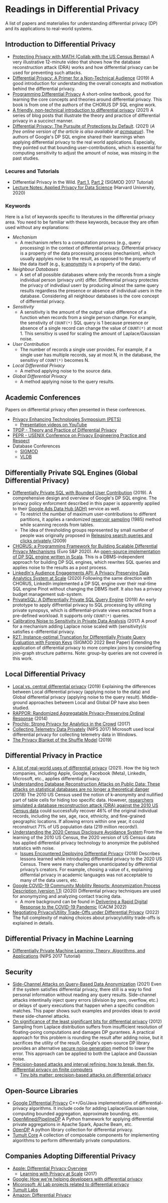 # Readings in Differential Privacy

A list of papers and materialies for understanding differential privacy (DP) and its applications to real-world systems. 

## Introduction to Differential Privacy

- [Protecting Privacy with MATH (Collab with the US Census Bereau)](https://www.youtube.com/watch?v=pT19VwBAqKA) A very illustrative 12-minute video that shows how the database reconstruction attack (DRA) works and how differential privacy can be used for preventing such attacks.
- [Differential Privacy: A Primer for a Non-Technical Audience](https://papers.ssrn.com/sol3/papers.cfm?abstract_id=3338027) (2019) A good introduction for understanding the overall concepts and motivation behind the differential privacy. 
- [Programming Differential Privacy](https://programming-dp.com/index.html) A short-online textbook, good for learning the core concepts and theories around differential privacy. This book is from one of the authors of the CHORUS DP SQL engine work.
- [A friendly, non-technical introduction to differential privacy](https://desfontain.es/privacy/friendly-intro-to-differential-privacy.html) (2021) A series of blog posts that illustrate the theory and practice of differential privacy in a succinct manner.
- [Differential Privacy: The Pursuite of Protections by Default](https://dl.acm.org/doi/abs/10.1145/3434228). (2021) (_A free online version of the article is also available at [acmqueue](https://queue.acm.org/detail.cfm?id=3439229)_). The authors of Google's DP SQL engine shared their learnings when applying differential privacy to the real world applications. Especially, they pointed out that bounding user-contributions, which is essential for computing sensitivity to adjust the amount of noise, was missing in the past studies.

### Lecures and Tutorials

- Differential Privacy in the Wild. [Part 1](http://sigmod2017.org/wp-content/uploads/2017/03/04-Differential-Privacy-in-the-wild-1.pdf), [Part 2](http://sigmod2017.org/wp-content/uploads/2017/03/04-Differential-Privacy-in-the-wild-2.pdf) (SIGMOD 2017 Tutorial)
- [Lecture Notes: Applied Privacy for Data Science](https://opendp.github.io/cs208/spring2022/) (Harvard University, 2020) 

### Keywords 

Here is a list of keywords specific to literatures in the differential privacy area. You need to be familiar with these keywords, because they are often used without any explanations:

- _Mechanism_
  - A mechanism refers to a computation process (e.g., query processing) in the context of differential privacy. Differential privacy is a property of the data processing process (mechanism), which usually applyies noise to the result, as opposed to the property of the data itself (e.g., [k-anonymity](https://programming-dp.com/notebooks/ch2.html) is a property of the data).
- _Neighbour Databases_
  - A set of all possible databases where only the records from a single individual person (privacy unit) differ. Differential privacy protectes the privacy of indivdiaul userr by producing almost the same query results regardless the presence or absence of individual users in the database. Considering all neighbour databases is the core concept of differential privacy.
- _Sensitivity_
  - A sensitivity is the amount of the output value difference of a function when records from a single person change. For example, the senstivity of `COUNT(*)` SQL query is 1 because presence or absence of a single record can change the value of `COUNT(*)` at most 1. This sensitivy is used for scaling the amount of Laplace/Gaussian noise.
- _User Contribution_
  - The number of records a single user provides. For example, if a single user has multiple records, say at most N, in the database, the sensitivy of `COUNT(*)` becomes N. 
- _Local Differential Privacy_
  - A method applying noise to the source data.
- _Global Differential Privacy_
  - A method applying noise to the query results.

## Academic Conferences

Papers on differential privacy often presented in these conferences. 

- [Privacy Enhancing Technologies Symposium (PETS)](https://petsymposium.org/)
  - [Presentation videos on YouTube](https://www.youtube.com/c/PrivacyEnhancingTechnologiesSymposium/videos)
- [TPDP - Theory and Practice of Differential Privacy](https://tpdp.journalprivacyconfidentiality.org/)
- [PEPR - USENIX Conference on Privacy Engineering Practice and Respect](https://www.usenix.org/conferences/byname/1046)
- Database Conferences
  - [SIGMOD](https://sigmod.org/)
  - [VLDB](https://www.vldb.org/)

## Differentially Private SQL Engines (Global Differential Privacy)

- [Differentially Private SQL with Bounded User Contribution](https://arxiv.org/abs/1909.01917) (2019). A comprehensive design and overview of Google's DP SQL engine. The privacy policy enforcment described in this paper is apparently applied to their [Google Ads Data Hub (ADH)](https://developers.google.com/ads-data-hub/guides/privacy-checks) service as well.
  - To restrict the number of maximum user-contributions to different partitions, it applies a randomized [reservoir sampling](https://dl.acm.org/doi/10.1145/3147.3165) (1985) method while scanning records from tables.  
  - The idea of thresholding groups represented by small number of people was originally proposed in [Releasing search queries and clicks privately
](https://dx.doi.org/10.1145/1526709.1526733) (2009)
- [CHORUS: a Programming Framework for Building Scalable Differential Privacy Mechanisms](https://ieeexplore.ieee.org/document/9230409) (Euro S&P 2020). An [open-source implementation of DP SQL engine written in Scala](https://github.com/uvm-plaid/chorus). This is a DBMS-independent approach for building DP SQL engines, which rewrites SQL queries and applies noise to the results as a post process.
- [LinkedIn's Audience Engagements API: A Privacy Preserving Data Analytics System at Scale](https://arxiv.org/abs/2002.05839) (2020) Following the same direction with CHORUS, LinkedIn implemented a DP SQL engine over their real-time SQL engine Pinot without changing the DBMS itself. It also has a privacy budget management sub-system. 
- [PrivateSQL: A Differentially Private SQL Query Engine](https://dl.acm.org/doi/10.14778/3342263.3342274) (2019) An early prototype to apply diffrential privacy to SQL processing by utilizing private synopsys, which is differential-private views extracted from a pre-defined workload. It supports only `COUNT(*)` queries.
- [Calibrating Noise to Sensitivity in Private Data Analysis](https://journalprivacyconfidentiality.org/index.php/jpc/article/view/405) (2017) A proof for a mechanism adding Laplace noise scaled with (sensitivity)/ε satisfies ε-differential privacy.
- [R2T: Instance-optimal Truncation for Differentially Private Query Evaluation with Foreign Keys](https://dl.acm.org/doi/10.1145/3514221.3517844) (SIGMOD 2022 Best Paper) Extending the application of differential privacy to more complex joins by considerfing join-graph structure patterns. Note: group-by queries are not covered in this work.  

## Local Differential Privacy

- [Local vs. central differential privacy](https://desfontain.es/privacy/local-global-differential-privacy.html) (2019) Explaining the differences between Local differential privacy (applying noise to the data) and Global differential privacy (applying noise to the query result). Middle-ground approaches betweem Local and Global DP have also been studied. 
- [RAPPOR: Randomized Aggregatable Privacy-Preserving Ordinal Response](https://arxiv.org/abs/1407.6981) (2014)
- [Prochlo: Strong Privacy for Analytics in the Crowd](https://arxiv.org/abs/1710.00901) (2017)
- [Collecting Telemetry Data Privately](https://www.microsoft.com/en-us/research/publication/collecting-telemetry-data-privately/) (NIPS 2017) Microsoft used local differential privacy for collecting telemetry data in Windows.
- [The Privacy Blanket of the Shuffle Model](https://arxiv.org/abs/1903.02837) (2019) 


## Differential Privacy in Practice

- [A list of real-world uses of differential privacy](https://desfontain.es/privacy/real-world-differential-privacy.html) (2021). How the big tech companies, including Apple, Google, Facebook (Meta), LinkedIn, Microsoft, etc., applies differential privacy. 
- [Understanding Database Reconstruction Attacks on Public Data: These attacks on statistical databases are no longer a theoretical danger](https://dl.acm.org/doi/10.1145/3291276.3295691) (2018) The 2010 US Census used the notion of k-anonymity and nullified part of table cells for hiding too specific data. However, [researchers simulated a database reconstruction attack (DRA) against the 2010 US Census data](https://www.census.gov/data/academy/webinars/2021/disclosure-avoidance-series/simulated-reconstruction-abetted-re-identification-attack-on-the-2010-census.html) could successfully recover 46% of the original individual records, including the sex, age, race, ethnicity, and fine-grained geographic locations. If allowing errors within one year, it could reconstruct 71% of US population data (219 million records!).
- [Understanding the 2020 Census Disclosure Avoidance System](https://www2.census.gov/about/training-workshops/2021/2021-07-01-das-presentation.pdf) From the learning of the 2010 US Census, the 2020 version of US Census data has applied differential privacy technology to anonymize the published statistics with noise. 
  - [Issues Encountered Deploying Differential Privacy](https://arxiv.org/abs/1809.02201) (2018) Describes lessons learned while introducing differential privacy to the 2020 US Census. There were many challenges unanticipated by differential privacy’s creators. For example, chosing a value of ε, explaining differntial privacy in academic languages was not acceptable to many of the data users, etc.
- [Google COVID-19 Community Mobility Reports: Anonymization Process Description (version 1.1)](https://arxiv.org/abs/2004.04145) (2020) Differential privacy techniques are used for anonymyzing and analyzing contact tracing data. 
  - A more background can be found in [Delivering a Rapid Digital Response to the COVID-19 Pandemic](https://cacm.acm.org/magazines/2022/1/257447-delivering-a-rapid-digital-response-to-the-covid-19-pandemic/abstract) (CACM 2022)
- [Negotiating Privacy/Utility Trade-Offs under Differential Privacy](https://www.usenix.org/conference/pepr22/presentation/miklau) (2022) The full complexity of making choices about privacy/utility trade-offs is explained in details. 


## Differential Privacy in Machine Learning

- [Differentially Private Machine Learning: Theory, Algorithms, and Applications](https://www.ece.rutgers.edu/~asarwate/nips2017/) (NIPS 2017 Tutorial)

## Security 

- [Side-Channel Attacks on Query-Based Data Anonymization](https://dl.acm.org/doi/10.1145/3460120.3484751) (2021) Even if the system satisfies differential privacy, there still is a way to find personal information without reading any query results. Side-channel attacks intentinally inject query errors (division by zero, overflow, etc.) or delays of query executions that happen when a specific condition matches. This paper shows such examples and provides ideas to avoid these side-channel attacks.
- [On significance of the least significant bits for differential privacy](https://dl.acm.org/doi/10.1145/2382196.2382264) (2012) Sampling from Laplace distribution suffers from insufficient resolution of floating-poing computations and damages DP gurantees. A practical approach for this problem is rounding the result after adding noise, but it sacrifices the utility of the result. Google's open-source DP library provides an alternative [secure noise generation](https://github.com/google/differential-privacy/blob/main/common_docs/Secure_Noise_Generation.pdf) method to lower the error. This approach can be applied to both the Laplace and Gaussian noise.
- [Precision-based attacks and interval refining: how to break, then fix, differential privacy on finite computers](https://arxiv.org/abs/2207.13793) 
  - [Tiny bits matter: precision-based attacks on differential privacy](https://www.tmlt.io/research/tiny-bits-matter-precision-based-attacks-on-differential-privacy)

## Open-Source Libraries

- [Google Differential Privacy](https://github.com/google/differential-privacy) C++/Go/Java implementations of differential-privacy algorithms. It include code for adding Laplace/Gaussian noise, computing bounded aggregation, approximate bounding, etc.
- [OpenMined/PipelineDP](https://github.com/OpenMined/PipelineDP) A Python framework for applying differential private aggregations in Apache Spark, Apache Beam, etc.
- [OpenDP](https://github.com/opendp/opendp) A python library collection for differential privacy. 
- [Tumult Core](https://gitlab.com/tumult-labs/core) A collection of composable components for implementing algorithms to perform differentially private computations.



## Companies Adopting Differential Privacy

- [Apple: Differential Privacy Overview](https://www.apple.com/privacy/docs/Differential_Privacy_Overview.pdf)
  - [Learning with Privacy at Scale](https://machinelearning.apple.com/research/learning-with-privacy-at-scale) (2017)
- [Google: How we're helping developers with differential privacy](https://developers.googleblog.com/2021/01/how-were-helping-developers-with-differential-privacy.html)
- [Micorosoft: AI Lab projects related to differential privacy](https://www.microsoft.com/en-us/ai/ai-lab-differential-privacy)
- [Tumult Labs](https://www.tmlt.io/)
- [Amazon: Differential Privacy](https://www.amazon.science/tag/differential-privacy)
